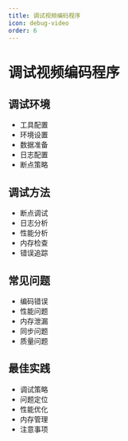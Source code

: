 ```yaml
---
title: 调试视频编码程序
icon: debug-video
order: 6
---
```


# 调试视频编码程序

## 调试环境
- 工具配置
- 环境设置
- 数据准备
- 日志配置
- 断点策略

## 调试方法
- 断点调试
- 日志分析
- 性能分析
- 内存检查
- 错误追踪

## 常见问题
- 编码错误
- 性能问题
- 内存泄漏
- 同步问题
- 质量问题

## 最佳实践
- 调试策略
- 问题定位
- 性能优化
- 内存管理
- 注意事项
